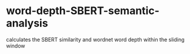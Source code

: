 # word-depth-SBERT-semantic-analysis
calculates the SBERT similarity and wordnet word depth within the sliding window
